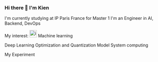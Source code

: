 ### Hi there 👋 I'm Kien 
I'm currently studying at IP Paris France for Master 1 I'm an Engineer in AI, Backend, DevOps  

My interest: 
<img src="[https://github.com/KienVNFR/KienVNFR/assets/110092013/9bcde6ac-5f16-4b2b-83a6-9bfc5094e71f]" width="24" height="24" alt="image"> Machine learning 

Deep Learning 
Optimization and Quantization Model 
System computing 

My Experiment 


<!--
**KienVNFR/KienVNFR** is a ✨ _special_ ✨ repository because its `README.md` (this file) appears on your GitHub profile.

Here are some ideas to get you started:

- 🔭 I’m currently working on ...
- 🌱 I’m currently learning ...
- 👯 I’m looking to collaborate on ...
- 🤔 I’m looking for help with ...
- 💬 Ask me about ...
- 📫 How to reach me: ...
- 😄 Pronouns: ...
- ⚡ Fun fact: ...
-->
